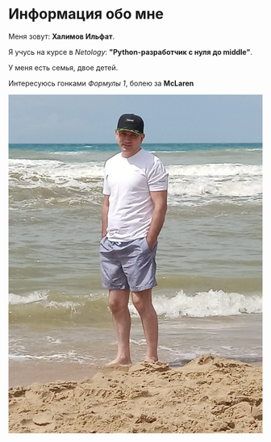 # Информация обо мне

Меня зовут: **Халимов Ильфат**.

Я учусь на курсе в _Netology_: **"Python-разработчик с нуля до middle"**.

У меня есть семья, двое детей.

Интересуюсь гонками _Формулы 1_, болею за **McLaren**

![Моё фото](My-Photo.jpg)